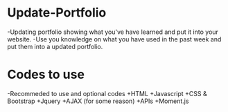# Update-Portfolio

-Updating portfolio showing what you've have learned and put it into your website.
-Use you knowledge on what you have used in the past week and put them into a updated portfolio.

# Codes to use

-Recommeded to use and optional codes
+HTML
+Javascript
+CSS & Bootstrap
+Jquery
+AJAX (for some reason)
+APIs
+Moment.js